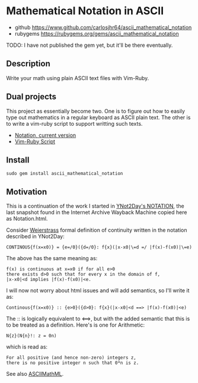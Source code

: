 # Mathematical Notation in ASCII

* github   https://www.github.com/carlosjhr64/ascii_mathematical_notation
* rubygems https://rubygems.org/gems/ascii_mathematical_notation

TODO: I have not published the gem yet, but it'll be there eventually.

## Description

Write your math using plain ASCII text files with Vim-Ruby.

## Dual projects

This project as essentially become two.
One is to figure out how to easily type out mathematics in a regular keyboard as
ASCII plain text.
The other is to write a vim-ruby script to support writting such texts.

* [Notation, current version](Notation.md)
* [Vim-Ruby Script](Script.md)

## Install

    sudo gem install ascii_mathematical_notation

## Motivation

This is a continuation of the work I started in
[YNot2Day's NOTATION](http://web.archive.org/web/20050101044904/http://ynot2day.com/TEMPLATES/PROJECTS/MATHEMATICS/THEORY/NOTATION),
the last snapshot found in the Internet Archive Wayback Machine copied here as Notation.html.

Consider [Weierstrass](http://en.wikipedia.org/wiki/Karl_Weierstrass)
formal definition of continuity written in the notation described in YNot2Day:

    CONTINOUS{f(x=x0)} = {e=/0}({d=/0}: f{x}(|x-x0|\=d =/ |f(x)-f(x0)|\=e)

The above has the same meaning as:

    f(x) is continuous at x=x0 if for all e>0
    there exists d>0 such that for every x in the domain of f,
    |x-x0|<d implies |f(x)-f(x0)|<e.

I will now not worry about html issues and will add semantics,
so I'll write it as:

    Continous{f(x=x0)} :: {e>0}({d>0}: f{x}(|x-x0|<d ==> |f(x)-f(x0)|<e)

The :: is logically equivalent to <==>, but
with the added semantic that this is to be treated as a definition.
Here's is one for Arithmetic:

    N{z}(N{n}!: z = 0n)

which is read as:

    For all positive (and hence non-zero) integers z,
    there is no positive integer n such that 0*n is z.

See also [ASCIIMathML](http://www1.chapman.edu/~jipsen/mathml/asciimath.html).
